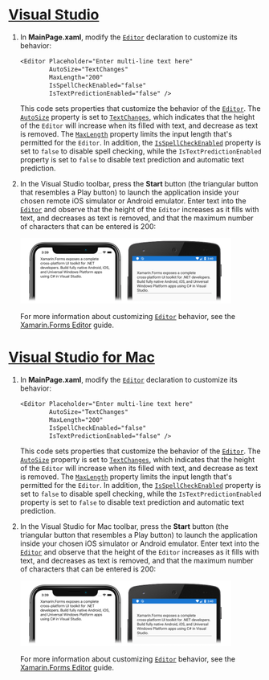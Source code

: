 # [Visual Studio](#tab/vswin)

1. In **MainPage.xaml**, modify the [`Editor`](xref:Xamarin.Forms.Editor) declaration to customize its behavior:

    ```xaml
    <Editor Placeholder="Enter multi-line text here"
            AutoSize="TextChanges"
            MaxLength="200"
            IsSpellCheckEnabled="false"
            IsTextPredictionEnabled="false" />
    ```

    This code sets properties that customize the behavior of the [`Editor`](xref:Xamarin.Forms.Editor). The [`AutoSize`](xref:Xamarin.Forms.Editor.AutoSize) property is set to [`TextChanges`](xref:Xamarin.Forms.EditorAutoSizeOption.TextChanges), which indicates that the height of the `Editor` will increase when its filled with text, and decrease as text is removed. The [`MaxLength`](xref:Xamarin.Forms.InputView.MaxLength) property limits the input length that's permitted for the `Editor`. In addition, the [`IsSpellCheckEnabled`](xref:Xamarin.Forms.InputView.IsSpellCheckEnabled) property is set to `false` to disable spell checking, while the `IsTextPredictionEnabled` property is set to `false` to disable text prediction and automatic text prediction.

1. In the Visual Studio toolbar, press the **Start** button (the triangular button that resembles a Play button) to launch the application inside your chosen remote iOS simulator or Android emulator. Enter text into the [`Editor`](xref:Xamarin.Forms.Entry) and observe that the height of the `Editor` increases as it fills with text, and decreases as text is removed, and that the maximum number of characters that can be entered is 200:

    [![Screenshot of an auto-sizing Editor, on iOS and Android](../images/customize-behavior.png "Auto-sizing Editor")](../images/customize-behavior-large.png#lightbox "Auto-sizing Editor")

    For more information about customizing [`Editor`](xref:Xamarin.Forms.Editor) behavior, see the [Xamarin.Forms Editor](~/xamarin-forms/user-interface/text/editor.md) guide.

# [Visual Studio for Mac](#tab/vsmac)

1. In **MainPage.xaml**, modify the [`Editor`](xref:Xamarin.Forms.Editor) declaration to customize its behavior:

    ```xaml
    <Editor Placeholder="Enter multi-line text here"
            AutoSize="TextChanges"
            MaxLength="200"
            IsSpellCheckEnabled="false"
            IsTextPredictionEnabled="false" />
    ```

    This code sets properties that customize the behavior of the [`Editor`](xref:Xamarin.Forms.Editor). The [`AutoSize`](xref:Xamarin.Forms.Editor.AutoSize) property is set to [`TextChanges`](xref:Xamarin.Forms.EditorAutoSizeOption.TextChanges), which indicates that the height of the `Editor` will increase when its filled with text, and decrease as text is removed. The [`MaxLength`](xref:Xamarin.Forms.InputView.MaxLength) property limits the input length that's permitted for the `Editor`. In addition, the [`IsSpellCheckEnabled`](xref:Xamarin.Forms.InputView.IsSpellCheckEnabled) property is set to `false` to disable spell checking, while the `IsTextPredictionEnabled` property is set to `false` to disable text prediction and automatic text prediction.

1. In the Visual Studio for Mac toolbar, press the **Start** button (the triangular button that resembles a Play button) to launch the application inside your chosen iOS simulator or Android emulator. Enter text into the [`Editor`](xref:Xamarin.Forms.Entry) and observe that the height of the `Editor` increases as it fills with text, and decreases as text is removed, and that the maximum number of characters that can be entered is 200:

    [![Screenshot of an auto-sizing Editor, on iOS and Android](../images/customize-behavior.png "Auto-sizing Editor")](../images/customize-behavior-large.png#lightbox "Auto-sizing Editor")

    For more information about customizing [`Editor`](xref:Xamarin.Forms.Editor) behavior, see the [Xamarin.Forms Editor](~/xamarin-forms/user-interface/text/editor.md) guide.

